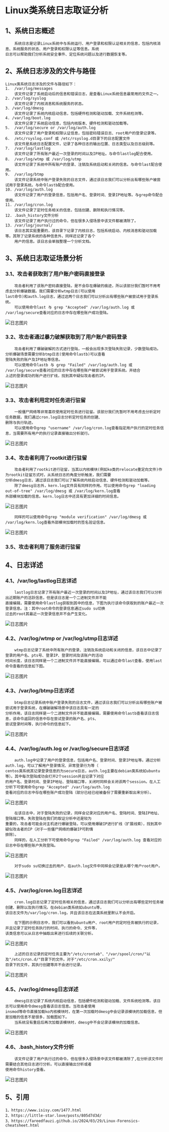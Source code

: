 # Linux类系统日志取证分析

## 1、系统日志概述
        系统日志是记录Linux系统中与系统运行、用户登录和权限认证相关的信息，包括内核消息、系统服务的状态、用户登录和权限认证等信息。系统
    日志可以帮助我们分析系统安全事件、定位系统问题以及进行数据恢复等。

## 2、系统日志涉及的文件与路径
    Linux类系统日志涉及的文件与路径如下：
    1.  /var/log/messages
        该文件记录了系统启动后的信息和错误日志，是查看Linux系统信息最常用的文件之一。
    2. /var/log/syslog
        该文件记录了内核消息和系统服务的状态。
    3. /var/log/dmesg
        该文件记录了系统内核启动信息，包括硬件检测和驱动加载、文件系统检测等。
    4. /var/log/boot.log
        该文件记录了系统启动信息，包括内核版本、硬件检测和驱动加载等。
    5.  /var/log/secure or /var/log/auth.log
        该文件记录了用户登录和权限认证信息，包括密码错误日志、root用户的登录记录等。
    6.  /etc/rsyslog.conf 或 /etc/rsyslog.d目录下的日志配置文件
        该文件是系统日志配置文件，记录了各种日志的输出位置、日志类型以及日志级别等。
    7.  /var/log/lastlog
        该文件记录了所有账户最近一次登录的时间以及IP地址。与命令lastlog配合使用。
    8.  /var/log/wtmp 或 /var/log/utmp
        该文件记录了系统中所有账户的登录、注销及系统启动和关闭的信息。与命令last配合使用。
    9.  /var/log/btmp
        该文件记录系统中账户登录失败的日志文件，通过该日志我们可以分析出有哪些账户被尝试用于登录系统。与命令lastb配合使用。
    10. /var/log/auth.log
        该文件记录了用户的登录信息，包括用户名、登录时间、登录IP地址等。与grep命令配合使用。
    11. /var/log/cron.log
        该文件记录了定时任务相关的信息，包括创建、删除和执行情况等。
    12. .bash_history文件分析
        该文件记录了用户执行过的命令，但在很多入侵场景中该文件都被清除了。
    13. /var/log/journal/
        该日志其实挺重要的，该目录下记录了内核日志，包括系统启动、内核消息和驱动加载等。其除了记录系统的各种信息外，同样还记录了各个
        用户的信息。该日志会单独整理一个分析文档。

## 3、系统日志取证场景分析

### 3.1、攻击者获取到了用户账户密码直接登录
        攻击者利用了该账户密码直接登陆，是不会存在爆破的痕迹，所以该部分我们暂时不用考虑去分析爆破数据。我们需要分析wtmp日志(可以使用
    last命令)和auth.log日志，通过这两个日志我们可以分析出有哪些账户被尝试用于登录系统。
        可以使用命令last 与 grep "Accepted" /var/log/auth.log 或 /var/log/secure查看对应的日志中存在哪些账户成功登陆。

![日志图片](./imgs/linux-forensic-syslog-login.png)


### 3.2、攻击者通过暴力破解获取到了用户账户密码登录
        攻击者利用了爆破破解的方式进行登陆，一般会出现多次登陆失败记录，少数登陆成功。分析爆破场景需要分析btmp日志(使用命令lastb)可以查看
    登陆失败的账户及IP地址等信息。
        可以使用命令lastb 与 grep "Failed" /var/log/auth.log 或 /var/log/secure查看对应的日志中存在哪些账户被尝试用于登录系统。并结合
    上述的登录成功的账户进行扩线，找到其中疑似攻击者的IP。

![日志图片](./imgs/linux-forensic-syslog-brute.png)

### 3.3、攻击者利用定时任务进行驻留
        一般僵尸网络等非常喜欢使用定时任务进行驻留。该部分我们先暂时不用考虑去分析定时任务数据，我们通过cron.log日志分析定时任务的创建、
    删除与执行轨迹。
        可以使用命令grep "username" /var/log/cron.log查看指定用户执行的定时任务信息，当需要所有用户的执行记录直接输出分析就行。

![日志图片](./imgs/linux-forensic-syslog-cron2.png)

### 3.4、攻击者利用了rootkit进行驻留
        攻击者利用了rootkit进行驻留，当其以内核模块(例如ko类的relocate重定向文件)作为rootkit驻留方式时，从系统日志的角度分析触发，我们需要
    分析dmesg日志，通过该日志我们可以了解系统内核启动信息、硬件检测和驱动加载等。
        除了dmesg日志外，kern.log文件具有同样的作用。可以使用命令grep "loading out-of-tree" /var/log/dmesg 或 /var/log/kern.log查看
    外部模块加载的信息。kern.log日志中还具有更加详细的时间信息。

![日志图片](./imgs/linux-forensic-syslog-rootkit.png)

        同样的可以使用命令grep "module verification" /var/log/dmesg 或 /var/log/kern.log查看外部模块加载时的签名验证信息。

![日志图片](./imgs/linux-forensic-syslog-rootkit1.png)

### 3.5、攻击者利用了服务进行驻留

## 4、日志详述

### 4.1、/var/log/lastlog日志详述
        lastlog日志记录了所有账户最近一次登录的时间以及IP地址，通过该日志我们可以分析出近期账户的活跃信息，但是该日志是一个二进制文件并不能
    直接编辑，需要使用命令lastlog获取到其中的信息，下图为执行该命令获取到的账户最近一次登录信息。注：其中root命令的登录信息通过sudo su切换
    过去的root其最近一次登录信息并不会产生变化。

![日志图片](./imgs/linux-forensic-syslog-lastlog1.png)

### 4.2、/var/log/wtmp or /var/log/utmp日志详述
        wtmp日志记录了系统中所有账户的登录、注销及系统启动和关闭的信息，该日志中记录了登录的用户名、pts号、登录IP、登录时间及该账户的活动
    时间长度，该日志同样是一个二进制文件并不能直接编辑，可以通过命令last查看，使用last命令查看的信息如下图。

![日志图片](./imgs/linux-forensic-syslog-wtmp1.png)

### 4.3、/var/log/btmp日志详述
        btmp日志记录系统中账户登录失败的日志文件，通过该日志我们可以分析出有哪些账户被尝试用于登录系统，在爆破破解场景中该日志具有一定的
    分析作用，该日志同样是一个二进制文件并不能直接编辑，需要使用命令lastb查看该日志信息，该命令返回的信息中存在尝试登录的账户名、pts、
    尝试登录时间等，执行命令的信息如下。

![日志图片](./imgs/linux-forensic-syslog-btmp1.png)

### 4.4、/var/log/auth.log or /var/log/secure日志详述
        auth.log中记录了用户的登录信息，包括用户名、登录时间、登录IP地址等。通过分析auth.log，可以了解用户登录情况、异常登录行为等（
    centos类系统其记录登录信息的为secure日志，auth.log主要在debian类系统如ubuntu等）。其中每次登陆成功会打开2个session并且记录下对应
    的用户名、登录时间、登录IP地址、登陆端口等，关闭时同样会关闭该两个session。在人工分析下可使用命令grep "Accepted" /var/log/auth.log 
    查看对应的日志中存在哪些账户成功登陆（部分已经已经被备份了需要重新取出来分析）。

![日志图片](./imgs/linux-forensic-syslog-authlog1.png)

        在该日志中，对于登陆失败的记录，同样会记录对应的用户名、登陆时间、登陆IP地址、登陆端口等。失败登陆在我们的取证分析中还是较为
    重要的，攻击者可能会对主机进行爆破登陆，可以使用爆破IP进行扩线（扩展线索），找到其中疑似攻击者的IP（对于一些僵尸网络的爆破IP可酌情
    排除）。
        同样的，在人工分析下可使用命令grep "Failed" /var/log/auth.log 查看对应的日志中存在哪些账户失败登陆。

![日志图片](./imgs/linux-forensic-syslog-authlog2.png)

        对于sudo su切换过去的用户，在auth.log文件中同样会记录是从哪个用户root用户。

![日志图片](./imgs/linux-forensic-syslog-authlog3.png)

### 4.5、/var/log/cron.log日志详述
        cron.log日志记录了定时任务相关的信息，通过该日志我们可以分析出有哪些定时任务被创建、删除以及执行情况。在debian类系统如ubuntu等，
    该日志文件为/var/log/cron.log，并且该日志在这类系统里默认不会开启。

        在下图的示例日志中，我们可以看到ubuntu用户、root用户的定时任务被执行的记录，并且记录了定时任务执行的时间、执行的命令、文件等，
    该类信息可以从日志中抽取出来进行后续的关联分析。

![日志图片](./imgs/linux-forensic-syslog-cron.png)

        上述的日志记录的定时任务主要为"/etc/crontab"、"/var/spool/cron/"以及"/etc/cron.d/"目录下的文件。对于"/etc/cron.xxily/"
    目录下的文件，其执行创建等并不会进行记录。

![日志图片](./imgs/linux-forensic-syslog-cron1.png)

### 4.5、/var/log/dmesg日志详述
        dmesg日志记录了系统内核启动信息，包括硬件检测和驱动加载、文件系统检测等。该日志可以使用命令dmesg查看该日志信息。当攻击者使用
    insmod等命令直接加载ko内核模块时，在第一次加载时dmesg中会记录该模块的加载信息，但是加载的信息不是很多，加载图如下。
        当系统没有重启后再次加载该模块时，dmesg中不会记录该模块的加载信息。

![日志图片](./imgs/linux-forensic-syslog-dmesg1.png)

### 4.6、.bash_history文件分析
        该文件记录了用户执行过的命令，但在很多入侵场景中该文件都被清除了,在分析该文件时需要结合其他日志进行分析。可以直接输出分析或者
    使用命令history查看。

![日志图片](./imgs/linux-forensic-syslog-bashhistory.png)

## 5、引用
    1、https://www.isisy.com/1477.html
    2、https://little-star.love/posts/805d7d3d/
    3、https://fareedfauzi.github.io/2024/03/29/Linux-Forensics-cheatsheet.html